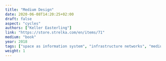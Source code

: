 ```yaml
---
title: "Medium Design"
date: 2020-06-08T14:20:25+02:00
draft: false
aspect: "cycles"
authors: ["Keller Easterling"]
link: "https://store.strelka.com/en/items/71"
medium: "book"
year: 2018
tags: ["space as information system", "infrastructure networks", "medium thinking"]
weight: 1
---
```

